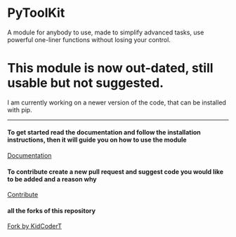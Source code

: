 # PyToolKit
A module for anybody to use, made to simplify advanced tasks, use powerful one-liner functions without losing your control.
# This module is now out-dated, still usable but not suggested.
I am currently working on a newer version of the code, that can be installed with pip.

<hr>

#### To get started read the documentation and follow the installation instructions, then it will guide you on how to use the module
[Documentation](https://sapphirekr.gitbook.io/how-to-use-pytoolkit/)

#### To contribute create a new pull request and suggest code you would like to be added and a reason why
[Contribute](https://github.com/Sapphire-code/PyToolKit/pulls)

#### all the forks of this repository
[Fork by KidCoderT](https://github.com/KidCoderT/systool-kit)
